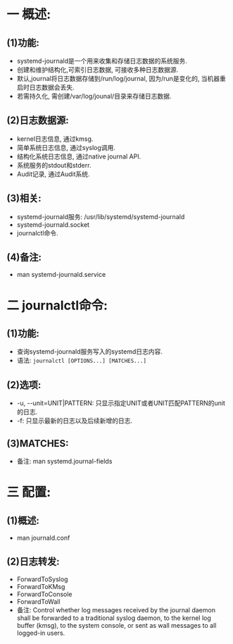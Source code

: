 # 一 概述:
## (1)功能:
- systemd-journald是一个用来收集和存储日志数据的系统服务.
- 创建和维护结构化,可索引日志数据, 可接收多种日志数据源.
- 默认,journal将日志数据存储到/run/log/journal, 因为/run是变化的, 当机器重启时日志数据会丢失.
- 若需持久化, 需创建/var/log/jounal/目录来存储日志数据.

## (2)日志数据源:
- kernel日志信息, 通过kmsg.
- 简单系统日志信息, 通过syslog调用.
- 结构化系统日志信息, 通过native journal API.
- 系统服务的stdout和stderr.
- Audit记录, 通过Audit系统.

## (3)相关:
- systemd-journald服务: /usr/lib/systemd/systemd-journald
- systemd-journald.socket
- journalctl命令.

## (4)备注:
- man systemd-journald.service

# 二 journalctl命令:
## (1)功能:
- 查询systemd-journald服务写入的systemd日志内容.
- 语法: `journalctl [OPTIONS...] [MATCHES...]`

## (2)选项:
- -u, --unit=UNIT|PATTERN: 只显示指定UNIT或者UNIT匹配PATTERN的unit的日志.
- -f: 只显示最新的日志以及后续新增的日志.

## (3)MATCHES:
- 备注: man systemd.journal-fields

# 三 配置:
## (1)概述:
- man journald.conf

## (2)日志转发:
- ForwardToSyslog
- ForwardToKMsg
- ForwardToConsole
- ForwardToWall
- 备注: Control whether log messages received by the journal daemon shall be forwarded to a traditional syslog daemon, to the kernel log buffer (kmsg), to the system console, or sent as wall messages to all logged-in users.

